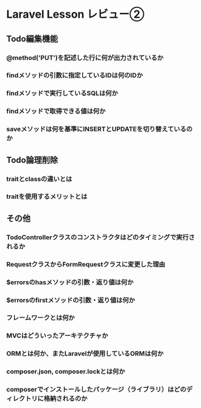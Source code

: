 # Laravel Lesson レビュー②

## Todo編集機能

### @method('PUT')を記述した行に何が出力されているか

### findメソッドの引数に指定しているIDは何のIDか

### findメソッドで実行しているSQLは何か

### findメソッドで取得できる値は何か

### saveメソッドは何を基準にINSERTとUPDATEを切り替えているのか

## Todo論理削除

### traitとclassの違いとは

### traitを使用するメリットとは

## その他

### TodoControllerクラスのコンストラクタはどのタイミングで実行されるか

### RequestクラスからFormRequestクラスに変更した理由

### $errorsのhasメソッドの引数・返り値は何か

### $errorsのfirstメソッドの引数・返り値は何か

### フレームワークとは何か

### MVCはどういったアーキテクチャか

### ORMとは何か、またLaravelが使用しているORMは何か

### composer.json, composer.lockとは何か

### composerでインストールしたパッケージ（ライブラリ）はどのディレクトリに格納されるのか